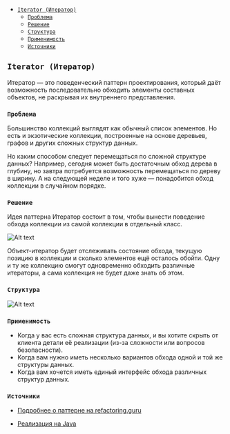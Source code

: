 <!-- TOC -->
  * [`Iterator (Итератор)`](#iterator-итератор)
    * [`Проблема`](#проблема)
    * [`Решение`](#решение)
    * [`Структура`](#структура)
    * [`Применимость`](#применимость)
    * [`Источники`](#источники)
<!-- TOC -->

## `Iterator (Итератор)`

Итератор — это поведенческий паттерн проектирования, который даёт возможность последовательно обходить элементы 
составных объектов, не раскрывая их внутреннего представления.

### `Проблема`

Большинство коллекций выглядят как обычный список элементов. Но есть и экзотические коллекции, построенные на основе 
деревьев, графов и других сложных структур данных.

Но каким способом следует перемещаться по сложной структуре данных? Например, сегодня может быть достаточным обход 
дерева в глубину, но завтра потребуется возможность перемещаться по дереву в ширину. А на следующей неделе и 
того хуже — понадобится обход коллекции в случайном порядке.

### `Решение`

Идея паттерна Итератор состоит в том, чтобы вынести поведение обхода коллекции из самой коллекции в отдельный класс.

![Alt text](https://refactoring.guru/images/patterns/diagrams/iterator/solution1-2x.png)

Объект-итератор будет отслеживать состояние обхода, текущую позицию в коллекции и сколько элементов ещё осталось обойти. 
Одну и ту же коллекцию смогут одновременно обходить различные итераторы, а сама коллекция не будет даже знать об этом.

### `Структура`

![Alt text](https://refactoring.guru/images/patterns/diagrams/iterator/example-2x.png)

### `Применимость`
 
- Когда у вас есть сложная структура данных, и вы хотите скрыть от клиента детали её реализации 
(из-за сложности или вопросов безопасности).
- Когда вам нужно иметь несколько вариантов обхода одной и той же структуры данных.
- Когда вам хочется иметь единый интерфейс обхода различных структур данных.

### `Источники`

- [Подробнее о паттерне на refactoring.guru](https://refactoring.guru/ru/design-patterns/iterator)

- [Реализация на Java](https://refactoring.guru/ru/design-patterns/iterator/java/example)